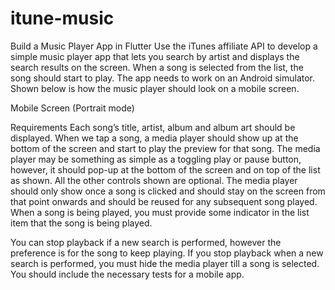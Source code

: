 # itune-music

Build a Music Player App in Flutter
Use the iTunes affiliate API to develop a simple music player app that lets you search by artist and displays the search results on the screen. When a song is selected from the list, the song should start to play.
The app needs to work on an Android simulator. Shown below is how the music player should look on a mobile screen.


Mobile Screen Portrait mode)






Requirements
Each song’s title, artist, album and album art should be displayed.
When we tap a song, a media player should show up at the bottom of the screen and start to play the preview for that song. The media player may be something as simple as a toggling play or pause button, however, it should pop-up at the bottom of the screen and on top of the list as shown. All the other controls shown are optional.
The media player should only show once a song is clicked and should stay on the screen from that point onwards and should be reused for any subsequent song played.
When a song is being played, you must provide some indicator in the list item that the song is being played.


You can stop playback if a new search is performed, however the preference is for the song to keep playing.
If you stop playback when a new search is performed, you must hide the media player till a song is selected.
You should include the necessary tests for a mobile app.
